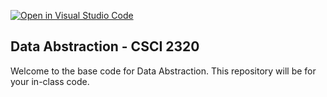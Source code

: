 [![Open in Visual Studio Code](https://classroom.github.com/assets/open-in-vscode-718a45dd9cf7e7f842a935f5ebbe5719a5e09af4491e668f4dbf3b35d5cca122.svg)](https://classroom.github.com/online_ide?assignment_repo_id=11614510&assignment_repo_type=AssignmentRepo)
## Data Abstraction - CSCI 2320

Welcome to the base code for Data Abstraction. This repository will be for your in-class code.
